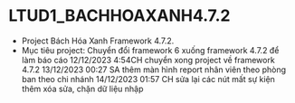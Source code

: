 # LTUD1_BACHHOAXANH4.7.2
- Project Bách Hóa Xanh Framework 4.7.2. 
- Mục tiêu project: Chuyển đổi framework 6 xuống framework 4.7.2 để làm báo cáo
12/12/2023 4:54CH chuyển xong project về framework 4.7.2
13/12/2023 00:27 SA thêm màn hình report nhân viên theo phòng ban theo chi nhánh
14/12/2023 01:57 CH sửa lại các nút mất sự kiện thêm xóa sửa, chặn dữ liệu nhập
